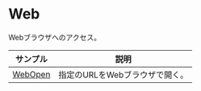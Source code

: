 # Web

Webブラウザへのアクセス。     

|サンプル|説明|     
|---|---|     
|[WebOpen](./WebOpen.py)|指定のURLをWebブラウザで開く。|     


